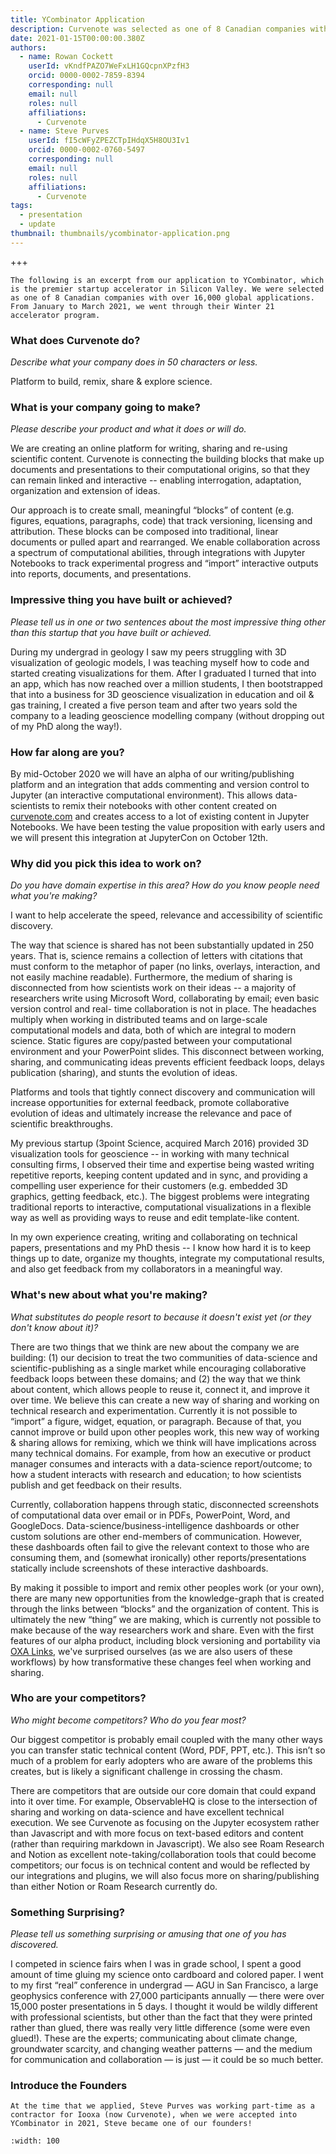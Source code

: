 ```yaml
---
title: YCombinator Application
description: Curvenote was selected as one of 8 Canadian companies with over 16,000 global applications to participate in YCombinator W21, which is the premier startup accelerator in Silicon Valley.
date: 2021-01-15T00:00:00.380Z
authors:
  - name: Rowan Cockett
    userId: vKndfPAZO7WeFxLH1GQcpnXPzfH3
    orcid: 0000-0002-7859-8394
    corresponding: null
    email: null
    roles: null
    affiliations:
      - Curvenote
  - name: Steve Purves
    userId: fI5cWFyZPEZCTpIHdqX5H8OU3Iv1
    orcid: 0000-0002-0760-5497
    corresponding: null
    email: null
    roles: null
    affiliations:
      - Curvenote
tags:
  - presentation
  - update
thumbnail: thumbnails/ycombinator-application.png
---
```


+++

```{note}
The following is an excerpt from our application to YCombinator, which is the premier startup accelerator in Silicon Valley. We were selected as one of 8 Canadian companies with over 16,000 global applications. From January to March 2021, we went through their Winter 21 accelerator program.
```

### What does Curvenote do?

_Describe what your company does in 50 characters or less._

Platform to build, remix, share & explore science.

### What is your company going to make?

_Please describe your product and what it does or will do._

We are creating an online platform for writing, sharing and re-using scientific content. Curvenote is connecting the building blocks that make up documents and presentations to their computational origins, so that they can remain linked and interactive -- enabling interrogation, adaptation, organization and extension of ideas.

Our approach is to create small, meaningful “blocks” of content (e.g. figures, equations, paragraphs, code) that track versioning, licensing and attribution. These blocks can be composed into traditional, linear documents or pulled apart and rearranged. We enable collaboration across a spectrum of computational abilities, through integrations with Jupyter Notebooks to track experimental progress and “import” interactive outputs into reports, documents, and presentations.

### Impressive thing you have built or achieved?

_Please tell us in one or two sentences about the most impressive thing other than this startup that you have built or achieved._

During my undergrad in geology I saw my peers struggling with 3D visualization of geologic models, I was teaching myself how to code and started creating visualizations for them. After I graduated I turned that into an app, which has now reached over a million students, I then bootstrapped that into a business for 3D geoscience visualization in education and oil & gas training, I created a five person team and after two years sold the company to a leading geoscience modelling company (without dropping out of my PhD along the way!).

### How far along are you?

By mid-October 2020 we will have an alpha of our writing/publishing platform and an integration that adds commenting and version control to Jupyter (an interactive computational environment). This allows data-scientists to remix their notebooks with other content created on [curvenote.com](https://curvenote.com) and creates access to a lot of existing content in Jupyter Notebooks. We have been testing the value proposition with early users and we will present this integration at JupyterCon on October 12th.

### Why did you pick this idea to work on?

_Do you have domain expertise in this area? How do you know people need what you're making?_

I want to help accelerate the speed, relevance and accessibility of scientific discovery.

The way that science is shared has not been substantially updated in 250 years. That is, science remains a collection of letters with citations that must conform to the metaphor of paper (no links, overlays, interaction, and not easily machine readable). Furthermore, the medium of sharing is disconnected from how scientists work on their ideas -- a majority of researchers write using Microsoft Word, collaborating by email; even basic version control and real- time collaboration is not in place. The headaches multiply when working in distributed teams and on large-scale computational models and data, both of which are integral to modern science. Static figures are copy/pasted between your computational environment and your PowerPoint slides. This disconnect between working, sharing, and communicating ideas prevents efficient feedback loops, delays publication (sharing), and stunts the evolution of ideas.

Platforms and tools that tightly connect discovery and communication will increase opportunities for external feedback, promote collaborative evolution of ideas and ultimately increase the relevance and pace of scientific breakthroughs.

My previous startup (3point Science, acquired March 2016) provided 3D visualization tools for geoscience -- in working with many technical consulting firms, I observed their time and expertise being wasted writing repetitive reports, keeping content updated and in sync, and providing a compelling user experience for their customers (e.g. embedded 3D graphics, getting feedback, etc.). The biggest problems were integrating traditional reports to interactive, computational visualizations in a flexible way as well as providing ways to reuse and edit template-like content.

In my own experience creating, writing and collaborating on technical papers, presentations and my PhD thesis -- I know how hard it is to keep things up to date, organize my thoughts, integrate my computational results, and also get feedback from my collaborators in a meaningful way.

### What's new about what you're making?

_What substitutes do people resort to because it doesn't exist yet (or they don't know about it)?_

There are two things that we think are new about the company we are building: (1) our decision to treat the two communities of data-science and scientific-publishing as a single market while encouraging collaborative feedback loops between these domains; and (2) the way that we think about content, which allows people to reuse it, connect it, and improve it over time.
We believe this can create a new way of sharing and working on technical research and experimentation. Currently it is not possible to “import” a figure, widget, equation, or paragraph. Because of that, you cannot improve or build upon other peoples work, this new way of working & sharing allows for remixing, which we think will have implications across many technical domains. For example, from how an executive or product manager consumes and interacts with a data-science report/outcome; to how a student interacts with research and education; to how scientists publish and get feedback on their results.

Currently, collaboration happens through static, disconnected screenshots of computational data over email or in PDFs, PowerPoint, Word, and GoogleDocs. Data-science/business-intelligence dashboards or other custom solutions are other end-members of communication. However, these dashboards often fail to give the relevant context to those who are consuming them, and (somewhat ironically) other reports/presentations statically include screenshots of these interactive dashboards.

By making it possible to import and remix other peoples work (or your own), there are many new opportunities from the knowledge-graph that is created through the links between “blocks” and the organization of content. This is ultimately the new “thing” we are making, which is currently not possible to make because of the way researchers work and share. Even with the first features of our alpha product, including block versioning and portability via [OXA Links](https://oxa.link), we've surprised ourselves (as we are also users of these workflows) by how transformative these changes feel when working and sharing.

### Who are your competitors?

_Who might become competitors? Who do you fear most?_

Our biggest competitor is probably email coupled with the many other ways you can transfer static technical content (Word, PDF, PPT, etc.). This isn’t so much of a problem for early adopters who are aware of the problems this creates, but is likely a significant challenge in crossing the chasm.

There are competitors that are outside our core domain that could expand into it over time. For example, ObservableHQ is close to the intersection of sharing and working on data-science and have excellent technical execution. We see Curvenote as focusing on the Jupyter ecosystem rather than Javascript and with more focus on text-based editors and content (rather than requiring markdown in Javascript). We also see Roam Research and Notion as excellent note-taking/collaboration tools that could become competitors; our focus is on technical content and would be reflected by our integrations and plugins, we will also focus more on sharing/publishing than either Notion or Roam Research currently do.

### Something Surprising?

_Please tell us something surprising or amusing that one of you has discovered._

I competed in science fairs when I was in grade school, I spent a good amount of time gluing my science onto cardboard and colored paper. I went to my first “real” conference in undergrad ⁠— AGU in San Francisco, a large geophysics conference with 27,000 participants annually ⁠— there were over 15,000 poster presentations in 5 days. I thought it would be wildly different with professional scientists, but other than the fact that they were printed rather than glued, there was really very little difference (some were even glued!). These are the experts; communicating about climate change, groundwater scarcity, and changing weather patterns ⁠— and the medium for communication and collaboration ⁠— is just ⁠— it could be so much better.

### Introduce the Founders

```{note}
At the time that we applied, Steve Purves was working part-time as a contractor for Iooxa (now Curvenote), when we were accepted into YCombinator in 2021, Steve became one of our founders!
```

```{iframe} https://www.youtube-nocookie.com/embed/HIWSQS_poiY
:width: 100
```
